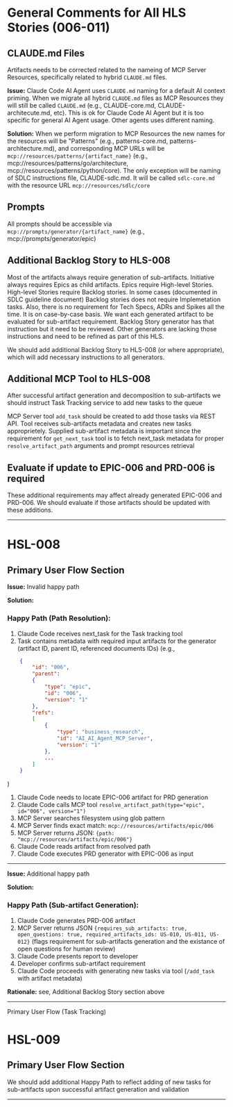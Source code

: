 # General Comments for All HLS Stories (006-011)

## CLAUDE.md Files

Artifacts needs to be corrected related to the nameing of MCP Server Resources, specifically related to hybrid `CLAUDE.md` files.

**Issue:**
Claude Code AI Agent uses `CLAUDE.md` naming for a default AI context priming. When we migrate all hybrid `CLAUDE.md` files as MCP Resources they will still be called `CLAUDE.md` (e.g., CLAUDE-core.md, CLAUDE-architecute.md, etc). This is ok for Claude Code AI Agent but it is too specific for general AI Agent usage. Other agents uses different naming.

**Solution:**
When we perform migration to MCP Resources the new names for the resources will be "Patterns" (e.g., patterns-core.md, patterns-architecture.md), and corresponding MCP URLs will be `mcp://resources/patterns/{artifact_name}` (e.g., mcp://resources/patterns/go/architecture, mcp://resources/patterns/python/core).
The only exception will be naming of SDLC instructions file, CLAUDE-sdlc.md. It will be called `sdlc-core.md` with the resource URL `mcp://resources/sdlc/core`

## Prompts

All prompts should be accessible via `mcp://prompts/generator/{artifact_name}` (e.g., mcp://prompts/generator/epic)

## Additional Backlog Story to HLS-008

Most of the artifacts always require generation of sub-artifacts. Initiative always requires Epics as child artifacts. Epics require High-level Stories. High-level Stories require Backlog stories. In some cases (documented in SDLC guideline document) Backlog stories does not require Implemetation tasks. Also, there is no requirement for Tech Specs, ADRs and Spikes all the time. It is on case-by-case basis. We want each generated artifact to be evaluated for sub-artifact requirement. Backlog Story generator has that instruction but it need to be reviewed. Other generators are lacking those instructions and need to be refined as part of this HLS.

We should add additional Backlog Story to HLS-008 (or where appropriate), which will add necessary instructions to all generators.

## Additional MCP Tool to HLS-008

After successful artifact generation and decomposition to sub-artifacts we should instruct Task Tracking service to add new tasks to the queue

MCP Server tool `add_task` should be created to add those tasks via REST API. Tool receives sub-artifacts metadata and creates new tasks approprietely. Supplied sub-artifact metadata is important since the requirement for `get_next_task` tool is to fetch next_task metadata for proper `resolve_artifact_path` arguments and prompt resources retrieval

## Evaluate if update to EPIC-006 and PRD-006 is required

These additional requirements may affect already generated EPIC-006 and PRD-006. We should evaluate if those artifacts should be updated with these additions.

---

# HSL-008

## Primary User Flow Section

**Issue:** Invalid happy path

**Solution:**

### **Happy Path (Path Resolution):**
1. Claude Code receives next_task for the Task tracking tool
2. Task contains metadata with required input artifacts for the generator (artifact ID, parent ID, referenced documents IDs) (e.g.,
```json
    {
        "id": "006",
        "parent":
        {
            "type": "epic",
            "id": "006",
            "version": "1"
        },
        "refs":
        [
            {
                "type": "business_research",
                "id": "AI_AI_Agent_MCP_Server",
                "version": "1"
            },
            ...
        ]
    }
```
)
1. Claude Code needs to locate EPIC-006 artifact for PRD generation
2. Claude Code calls MCP tool `resolve_artifact_path(type="epic", id="006", version="1")`
3. MCP Server searches filesystem using glob pattern
4. MCP Server finds exact match: `mcp://resources/artifacts/epic/006`
5. MCP Server returns JSON: `{path: "mcp://resources/artifacts/epic/006"}`
6. Claude Code reads artifact from resolved path
7. Claude Code executes PRD generator with EPIC-006 as input

---

**Issue:** Additional happy path

**Solution:**

### **Happy Path (Sub-artifact Generation):**
1. Claude Code generates PRD-006 artifact
2. MCP Server returns JSON `{requires_sub_artifacts: true, open_questions: true, required_artifacts_ids: US-010, US-011, US-012}` (flags requirement for sub-artifacts generation and the existance of open questions for human review)
3. Claude Code presents report to developer
4. Developer confirms sub-artifact requirement
5. Claude Code proceeds with generating new tasks via tool (`/add_task` with artifact metadata)

**Rationale:** see, Additional Backlog Story section above

---
Primary User Flow (Task Tracking)

# HSL-009

## Primary User Flow Section

We should add additional Happy Path to reflect adding of new tasks for sub-artifacts upon successful artifact generation and validation

---
